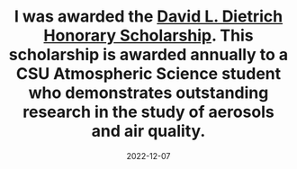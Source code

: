 ---
layout: post
title:  "I was awarded the <a href='https://www.atmos.colostate.edu/2022/12/gabrielle-leung-and-wei-ting-hsiao-awarded-dietrich-and-shrake-culler-scholarships'>David L. Dietrich Honorary Scholarship</a>. This scholarship is awarded annually to a CSU Atmospheric Science student who demonstrates outstanding research in the study of aerosols and air quality."
date:   2022-12-07
categories: jekyll update
---